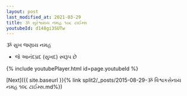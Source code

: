 ```yaml
---
layout: post
last_modified_at: 2021-03-29
title: ૐ સુરેશ્વરાય નમહ ૧૦૮ ટાઈમ્સ
youtubeId: d148gi3SUTw
---
```

 
 
 ૐ સુખ જણાય નમહ  
 
 -  જે આનંદપ્રદ (સુખદ) સ્વરૂપ છે 
 
  
 
  
 
 
 
 
 
 


{% include youtubePlayer.html id=page.youtubeId %}
 
[Next]({{ site.baseurl }}{% link  split2/_posts/2015-08-29-ૐ વિશ્વકસેનાય નમહ ૧૦૮ ટાઈમ્સ.md%})
 

